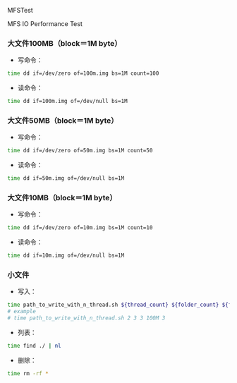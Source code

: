MFSTest

MFS IO Performance Test

### 大文件100MB（block＝1M byte）

* 写命令：

```bash
time dd if=/dev/zero of=100m.img bs=1M count=100
```

* 读命令：

```bash
time dd if=100m.img of=/dev/null bs=1M
```

### 大文件50MB（block＝1M byte）

* 写命令：

```bash
time dd if=/dev/zero of=50m.img bs=1M count=50
```

* 读命令：

```bash
time dd if=50m.img of=/dev/null bs=1M
```

### 大文件10MB（block＝1M byte）

* 写命令：

```bash
time dd if=/dev/zero of=10m.img bs=1M count=10
```

* 读命令：

```bash
time dd if=10m.img of=/dev/null bs=1M
```

### 小文件

* 写入：

```bash
time path_to_write_with_n_thread.sh ${thread_count} ${folder_count} ${file_count_per_folder} ${block_size} ${block_count}
# example
# time path_to_write_with_n_thread.sh 2 3 3 100M 3
```

* 列表：

```bash
time find ./ | nl
```

* 删除：

```bash
time rm -rf *
```
